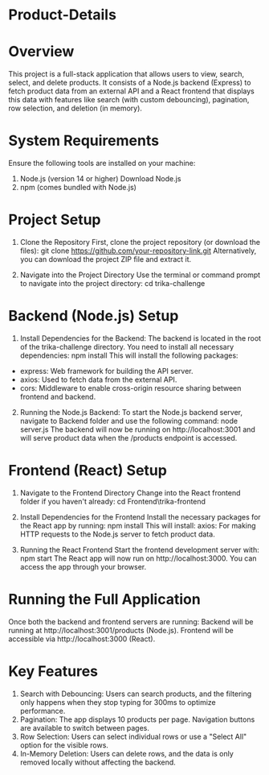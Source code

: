 # Product-Details

# Overview
This project is a full-stack application that allows users to view, search, select, and delete products. It consists of a Node.js backend (Express) to fetch product data from an external API and a React frontend that displays this data with features like search (with custom debouncing), pagination, row selection, and deletion (in memory).

# System Requirements
Ensure the following tools are installed on your machine:
1. 	Node.js (version 14 or higher)
 	  Download Node.js
2. 	npm (comes bundled with Node.js)

# Project Setup
1. Clone the Repository
First, clone the project repository (or download the files):
  git clone https://github.com/your-repository-link.git
Alternatively, you can download the project ZIP file and extract it.

2. Navigate into the Project Directory
Use the terminal or command prompt to navigate into the project directory:
  cd trika-challenge

# Backend (Node.js) Setup
1. Install Dependencies for the Backend: 
The backend is located in the root of the trika-challenge directory. You need to install all necessary dependencies:
 npm install
This will install the following packages:
* express: Web framework for building the API server.
* axios: Used to fetch data from the external API.
* cors: Middleware to enable cross-origin resource sharing between frontend and backend.

2. Running the Node.js Backend:
 To start the Node.js backend server, navigate to Backend folder and use the following command:
  node server.js
 The backend will now be running on http://localhost:3001 and will serve product data when the /products endpoint is accessed.

# Frontend (React) Setup
1. Navigate to the Frontend Directory
Change into the React frontend folder if you haven't already:
cd Frontend\trika-frontend

3. Install Dependencies for the Frontend
Install the necessary packages for the React app by running:
  npm install
This will install:
  axios: For making HTTP requests to the Node.js server to fetch product data.

4. Running the React Frontend
Start the frontend development server with:
  npm start
The React app will now run on http://localhost:3000. You can access the app through your browser.

# Running the Full Application
Once both the backend and frontend servers are running:
Backend will be running at http://localhost:3001/products (Node.js).
Frontend will be accessible via http://localhost:3000 (React).
 
# Key Features
1. Search with Debouncing: Users can search products, and the filtering only happens when they stop typing for 300ms to optimize performance.
2. Pagination: The app displays 10 products per page. Navigation buttons are available to switch between pages.
3. Row Selection: Users can select individual rows or use a "Select All" option for the visible rows.
4. In-Memory Deletion: Users can delete rows, and the data is only removed locally without affecting the backend.
 

